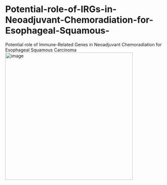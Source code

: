 # Potential-role-of-IRGs-in-Neoadjuvant-Chemoradiation-for-Esophageal-Squamous-
Potential role of Immune-Related Genes in Neoadjuvant Chemoradiation for Esophageal Squamous Carcinoma
<img width="405" alt="image" src="https://user-images.githubusercontent.com/43194769/179405056-4a8bda5a-35e9-4950-925f-1591e7330337.png">
